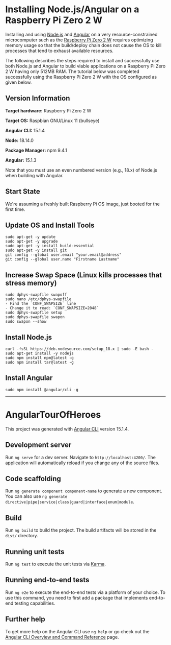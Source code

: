# Installing Node.js/Angular on a Raspberry Pi Zero 2 W

Installing and using [Node.js](https://nodejs.org/en/) and [Angular](https://angular.io/) on a very resource-constrained microcomputer such as the [Raspberry Pi Zero 2 W](https://www.raspberrypi.com/products/raspberry-pi-zero-2-w/) requires optimizing memory usage so that the build/deploy chain does not cause the OS to kill processes that tend to exhaust available resources.

The following describes the steps required to install and successfully use both Node.js and Angular to build viable applications on a Raspberry Pi Zero 2 W having only 512MB RAM. The tutorial below was completed successfully using the Raspberry Pi Zero 2 W with the OS configured as given below.

## Version Information

**Target hardware:** Raspberry Pi Zero 2 W

**Target OS:** Raspbian GNU/Linux 11 (bullseye)

**Angular CLI:** 15.1.4

**Node:** 18.14.0

**Package Manager:** npm 9.4.1

**Angular:** 15.1.3

Note that you must use an even numbered version (e.g., 18.x) of Node.js when building with Angular.

## Start State

We're assuming a freshly built Raspberry Pi OS image, just booted for the first time.

## Update OS and Install Tools

```
sudo apt-get -y update
sudo apt-get -y upgrade
sudo apt-get -y install build-essential
sudo apt-get -y install git
git config --global user.email "your.email@address"
git config --global user.name "Firstname Lastname"
```
## Increase Swap Space (Linux kills processes that stress memory)

```
sudo dphys-swapfile swapoff
sudo nano /etc/dphys-swapfile
- Find the `CONF_SWAPSIZE` line
- Change it to read: `CONF_SWAPSIZE=2048`
sudo dphys-swapfile setup
sudo dphys-swapfile swapon
sudo swapon --show
```
## Install Node.js

```
curl -fsSL https://deb.nodesource.com/setup_18.x | sudo -E bash -
sudo apt-get install -y nodejs
sudo npm install npm@latest -g
sudo npm install tar@latest -g
```
## Install Angular

```
sudo npm install @angular/cli -g
```

<hr>

# AngularTourOfHeroes

This project was generated with [Angular CLI](https://github.com/angular/angular-cli) version 15.1.4.

## Development server

Run `ng serve` for a dev server. Navigate to `http://localhost:4200/`. The application will automatically reload if you change any of the source files.

## Code scaffolding

Run `ng generate component component-name` to generate a new component. You can also use `ng generate directive|pipe|service|class|guard|interface|enum|module`.

## Build

Run `ng build` to build the project. The build artifacts will be stored in the `dist/` directory.

## Running unit tests

Run `ng test` to execute the unit tests via [Karma](https://karma-runner.github.io).

## Running end-to-end tests

Run `ng e2e` to execute the end-to-end tests via a platform of your choice. To use this command, you need to first add a package that implements end-to-end testing capabilities.

## Further help

To get more help on the Angular CLI use `ng help` or go check out the [Angular CLI Overview and Command Reference](https://angular.io/cli) page.
